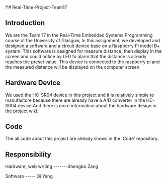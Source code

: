 Y# Real-Time-Project-Team17
## Introduction
We are the Team 17 in the Real-Time Embedded Systems Programming course at the University of Glasgow, In this assignment, we developed and designed a software and a circuit device base on a Raspberry Pi model B+ system.
This software is designed for measure distance, then display in the screen and could notice by LED to alarm that the distance is already reaches the preset value.
This device is connected to the raspberry pi and the measured distance will be displayed on the computer screen

## Hardware Device
We used the HC-SR04 device in this project and it is relatively simple to manufacture because there are already have a A/D converter in the HC-SR04 device.And there is more information about the hardware design in the project wiki.


## Code
The all code about this project are already shows in the 'Code' repository.


## Responsibility
Hardware, web writing -------Shengbo Zang

Software ----- Qi Yang
